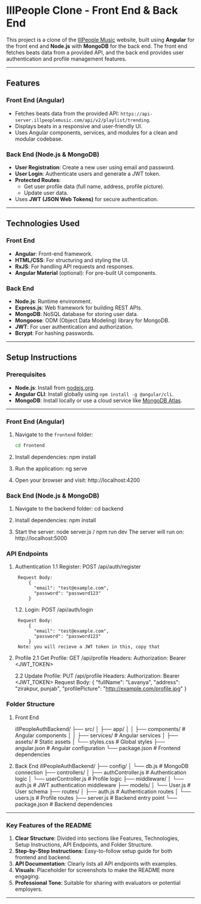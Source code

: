 # IllPeople Clone - Front End & Back End

This project is a clone of the [IllPeople Music](https://illpeoplemusic.com/beats) website, built using **Angular** for the front end and **Node.js** with **MongoDB** for the back end. The front end fetches beats data from a provided API, and the back end provides user authentication and profile management features.

---

## Features

### Front End (Angular)
- Fetches beats data from the provided API: `https://api-server.illpeoplemusic.com/api/v2/playlist/trending`.
- Displays beats in a responsive and user-friendly UI.
- Uses Angular components, services, and modules for a clean and modular codebase.

### Back End (Node.js & MongoDB)
- **User Registration**: Create a new user using email and password.
- **User Login**: Authenticate users and generate a JWT token.
- **Protected Routes**:
  - Get user profile data (full name, address, profile picture).
  - Update user data.
- Uses **JWT (JSON Web Tokens)** for secure authentication.

---

## Technologies Used

### Front End
- **Angular**: Front-end framework.
- **HTML/CSS**: For structuring and styling the UI.
- **RxJS**: For handling API requests and responses.
- **Angular Material** (optional): For pre-built UI components.

### Back End
- **Node.js**: Runtime environment.
- **Express.js**: Web framework for building REST APIs.
- **MongoDB**: NoSQL database for storing user data.
- **Mongoose**: ODM (Object Data Modeling) library for MongoDB.
- **JWT**: For user authentication and authorization.
- **Bcrypt**: For hashing passwords.

---

## Setup Instructions

### Prerequisites
- **Node.js**: Install from [nodejs.org](https://nodejs.org/).
- **Angular CLI**: Install globally using `npm install -g @angular/cli`.
- **MongoDB**: Install locally or use a cloud service like [MongoDB Atlas](https://www.mongodb.com/cloud/atlas).

---

### Front End (Angular)
1. Navigate to the `frontend` folder:
   ```bash
   cd frontend

2. Install dependencies:
    npm install

3. Run the application:
    ng serve

4. Open your browser and visit:
    http://localhost:4200

### Back End (Node.js & MongoDB)
1. Navigate to the backend folder:
    cd backend

2. Install dependencies:
    npm install

3. Start the server:
    node server.js / npm run dev
    The server will run on:
        http://localhost:5000

### API Endpoints
1. Authentication
    1.1 Register: POST /api/auth/register

        Request Body:
            {
              "email": "test@example.com",
              "password": "password123"
            }

    1.2. Login: POST /api/auth/login

        Request Body:
            {
              "email": "test@example.com",
              "password": "password123"
            }
        Note: you will recieve a JWT token in this, copy that

2. Profile
    2.1 Get Profile: GET /api/profile
        Headers:
            Authorization: Bearer <JWT_TOKEN>

    2.2 Update Profile: PUT /api/profile
        Headers:
            Authorization: Bearer <JWT_TOKEN>
        Request Body:
        {
          "fullName": "Lavanya",
          "address": "zirakpur, punjab",
          "profilePicture": "http://example.com/profile.jpg"
        }
        
### Folder Structure
1. Front End

    illPeopleAuthBackend/
    ├── src/
    │   ├── app/
    │   │   ├── components/       # Angular components
    │   │   ├── services/         # Angular services
    │   ├── assets/               # Static assets
    │   └── styles.css            # Global styles
    ├── angular.json              # Angular configuration
    └── package.json              # Frontend dependencies

2. Back End
    illPeopleAuthBackend/
    ├── config/
    │   └── db.js                   # MongoDB connection
    ├── controllers/
    │   ├── authController.js       # Authentication logic
    │   └── userController.js       # Profile logic
    ├── middleware/
    │   └── auth.js                 # JWT authentication middleware
    ├── models/
    │   └── User.js                 # User schema
    ├── routes/
    │   ├── auth.js                 # Authentication routes
    │   └── users.js                # Profile routes
    ├── server.js                   # Backend entry point
    └── package.json                # Backend dependencies


---

### Key Features of the README
1. **Clear Structure**: Divided into sections like Features, Technologies, Setup Instructions, API Endpoints, and Folder Structure.
2. **Step-by-Step Instructions**: Easy-to-follow setup guide for both frontend and backend.
3. **API Documentation**: Clearly lists all API endpoints with examples.
4. **Visuals**: Placeholder for screenshots to make the README more engaging.
5. **Professional Tone**: Suitable for sharing with evaluators or potential employers.

---
